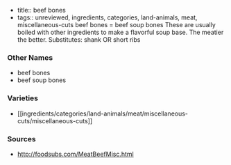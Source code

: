 - title:: beef bones
- tags:: unreviewed, ingredients, categories, land-animals, meat, miscellaneous-cuts
beef bones = beef soup bones These are usually boiled with other ingredients to make a flavorful soup base. The meatier the better. Substitutes: shank OR short ribs

### Other Names

* beef bones
* beef soup bones

### Varieties

* [[ingredients/categories/land-animals/meat/miscellaneous-cuts/miscellaneous-cuts]]

### Sources
* http://foodsubs.com/MeatBeefMisc.html

